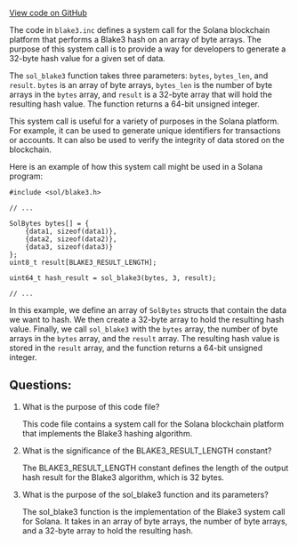 
[View code on GitHub](https://github.com/solana-labs/solana/blob/master/sdk/sbf/c/inc/sol/inc/blake3.inc)

The code in `blake3.inc` defines a system call for the Solana blockchain platform that performs a Blake3 hash on an array of byte arrays. The purpose of this system call is to provide a way for developers to generate a 32-byte hash value for a given set of data. 

The `sol_blake3` function takes three parameters: `bytes`, `bytes_len`, and `result`. `bytes` is an array of byte arrays, `bytes_len` is the number of byte arrays in the `bytes` array, and `result` is a 32-byte array that will hold the resulting hash value. The function returns a 64-bit unsigned integer.

This system call is useful for a variety of purposes in the Solana platform. For example, it can be used to generate unique identifiers for transactions or accounts. It can also be used to verify the integrity of data stored on the blockchain. 

Here is an example of how this system call might be used in a Solana program:

```
#include <sol/blake3.h>

// ...

SolBytes bytes[] = {
    {data1, sizeof(data1)},
    {data2, sizeof(data2)},
    {data3, sizeof(data3)}
};
uint8_t result[BLAKE3_RESULT_LENGTH];

uint64_t hash_result = sol_blake3(bytes, 3, result);

// ...
```

In this example, we define an array of `SolBytes` structs that contain the data we want to hash. We then create a 32-byte array to hold the resulting hash value. Finally, we call `sol_blake3` with the `bytes` array, the number of byte arrays in the `bytes` array, and the `result` array. The resulting hash value is stored in the `result` array, and the function returns a 64-bit unsigned integer.
## Questions: 
 1. What is the purpose of this code file?
    
    This code file contains a system call for the Solana blockchain platform that implements the Blake3 hashing algorithm.

2. What is the significance of the BLAKE3_RESULT_LENGTH constant?
    
    The BLAKE3_RESULT_LENGTH constant defines the length of the output hash result for the Blake3 algorithm, which is 32 bytes.

3. What is the purpose of the sol_blake3 function and its parameters?
    
    The sol_blake3 function is the implementation of the Blake3 system call for Solana. It takes in an array of byte arrays, the number of byte arrays, and a 32-byte array to hold the resulting hash.
